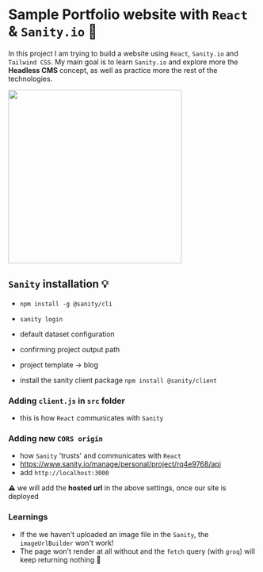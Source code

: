 # Sample Portfolio website with `React` & `Sanity.io` 🐚

In this project I am trying to build a website using `React`, `Sanity.io` and `Tailwind CSS`. My main goal is to learn `Sanity.io` and explore more the **Headless CMS** concept, as well as practice more the rest of the technologies.

<img src='https://media.giphy.com/media/l2JeaBhNoapQTW5PO/giphy.gif' width=350>

## `Sanity` installation 💡

- `npm install -g @sanity/cli`
- `sanity login`
- default dataset configuration
- confirming project output path
- project template -> blog

- install the sanity client package
  `npm install @sanity/client`

### Adding `client.js` in `src` folder

- this is how `React` communicates with `Sanity`

### Adding new `CORS origin`

- how `Sanity` 'trusts' and communicates with `React`
- https://www.sanity.io/manage/personal/project/rq4e9768/api
- add `http://localhost:3000`

⚠️ we will add the **hosted url** in the above settings, once our site is deployed

### Learnings
- If the we haven't uploaded an image file in the `Sanity`, the `imageUrlBuilder` won't work!
- The page won't render at all without and the `fetch` query (with `groq`) will keep returning nothing 🤔

